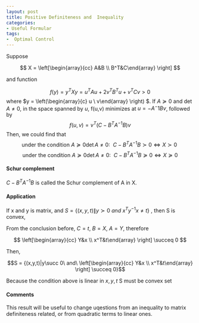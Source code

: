 ```yaml
---
layout: post
title: Positive Definiteness and  Inequality
categories:
- Useful Formular
tags:
-  Optimal Control
---
```


Suppose 

$$ X = \left[\begin{array}{cc} 
A&B \\
B^T&C\end{array}
\right]
$$

and function 

$$ f(y) =y^TXy = u^T Au + 2v^TB^Tu+v^TCv >0$$
where $y = \left(\begin{array}{c} 
u \\
v\end{array}
\right)
$. If $A\succeq 0$ and $\det A\neq 0$, in the space spanned by $u$, f(u,v) minimizes at $u = - A^-1Bv$, followed by
$$f(u,v) = v^T(C - B^TA^{-1}B)v $$
Then, we could find that
$$ \text{under the condition }A\succeq 0 \det A\neq 0:\ \ C - B^TA^{-1}B\succ 0 \Longleftrightarrow X \succ 0\ $$
$$ \text{under the condition }A\succeq 0 \det A\neq 0:\ \ C - B^TA^{-1}B\succeq 0 \Longleftrightarrow X \succeq 0$$

#### Schur complement

$C - B^TA^{-1}B$ is called the Schur complement of A in X.

#### Application 


If x and y is matrix, and $S = \{(x,y,t) \| y \succ 0\ and\ x^T y^{-1} x \neq t\}$ , then S is convex,

From the conclusion before, $C=t,\ B = X,\ A = Y$, therefore 

$$ \left[\begin{array}{cc} 
Y&x \\
x^T&t\end{array}
\right] \succeq 0
$$

Then, 

$$S = {(x,y,t)|y\succ 0\ and\  \left[\begin{array}{cc} 
Y&x \\
x^T&t\end{array}
\right] \succeq 0}$$

Because the condition above is linear in $x,y,t$ S must be convex set

#### Comments

This result will be useful to change uqestions from an inequality to matrix definiteness related, or from quadratic terms to linear ones. 

